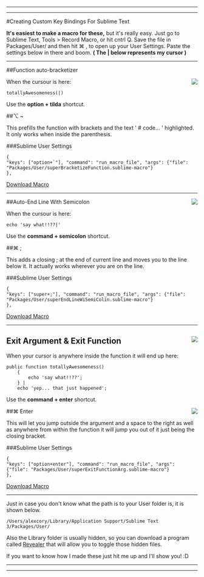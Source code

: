 ***

***


#Creating Custom Key Bindings For Sublime Text

 **It's easiest to make a macro for these,** but it's really easy.  Just go to Sublime Text, Tools > Record Macro, or hit cntrl Q.  Save the file in Packages/User/ and then hit ⌘ ,  to open up your User Settings.  Paste the settings below in there and boom. **( The  | below represents my cursor )**






----------


##Function auto-bracketizer


<img align='right' src='http://imageshack.us/a/img196/2977/qhm0.gif'>

When the cursour is here:

    totallyAwesomeness(|)
Use the **option + tilda** shortcut.

##⌥ ~

This prefills the function with brackets and the text ' # code... ' highlighted. It only works when inside the parenthesis.

###Sublime User Settings

    {
    "keys": ["option+`"], "command": "run_macro_file", "args": {"file": "Packages/User/superBracketizeFunction.sublime-macro"}
    },

[Download Macro][2]

--------

##Auto-End Line With Semicolon <img align='right' src='http://imageshack.us/a/img7/4976/jpja.gif'>

When the cursour is here:

    echo 'say what!!??|'

Use the **command + semicolon** shortcut.

##⌘ ;

This adds a closing ; at the end of current line and moves you to the line below it. It actually works wherever you are on the line.

###Sublime User Settings

    {
    "keys": ["super+;"], "command": "run_macro_file", "args": {"file":  "Packages/User/superEndLineWiSemiColin.sublime-macro"}
    },

[Download Macro][3]

----------
## Exit Argument & Exit Function <img align='right' src='http://imageshack.us/a/img844/7263/8sn.gif'>

When your cursor is anywhere inside the function it will end up here:

    public function totallyAwesomeness()
    	{
    		echo 'say what!!??';
    	} |
    	echo 'yep... that just happened';

Use the **command + enter** shortcut.

<img align='right' src='http://imageshack.us/a/img854/3702/e5d.gif'>
##⌘ Enter

This will let you jump outside the argument and a space to the right as well as anywhere from within the function it will jump you out of it just being the closing bracket.

###Sublime User Settings

    {
    "keys": ["option+enter"], "command": "run_macro_file", "args": {"file": "Packages/User/superExitFunctionArg.sublime-macro"}
    },

[Download Macro][4]

-----------
Just in case you don't know what the path is to your User folder is, it is shown below.

    /Users/alexcory/Library/Application Support/Sublime Text 3/Packages/User/

Also the Library folder is usually hidden, so you can download a program called [Revealer][5] that will allow you to toggle those hidden files.

If you want to know how I made these just hit me up and I'll show you! :D



  [2]: https://drive.google.com/file/d/0B5LhVy_zkvWqZ1U2R3NORXRUdXc/edit?usp=sharing
  [3]: https://drive.google.com/file/d/0B5LhVy_zkvWqT3J2MW44V2ZBaUE/edit?usp=sharing
  [4]: https://drive.google.com/file/d/0B5LhVy_zkvWqQ1NqaGlkY2dieUU/edit?usp=sharing
  [5]: http://trcdatarecovery.com/software-apps/revealer-app
***
***